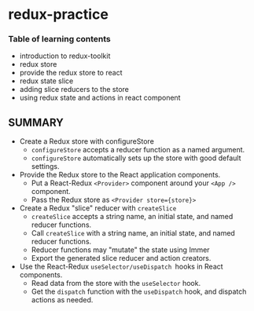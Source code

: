 # redux-practice

### Table of learning contents

- introduction to redux-toolkit
- redux store
- provide the redux store to react
- redux state slice
- adding slice reducers to the store
- using redux state and actions in react component

## SUMMARY

- Create a Redux store with configureStore
  - `configureStore` accepts a reducer function as a named argument.
  - `configureStore` automatically sets up the store with good default settings.
- Provide the Redux store to the React application components.
  - Put a React-Redux `<Provider>` component around your `<App />` component.
  - Pass the Redux store as `<Provider store={store}>`
- Create a Redux "slice" reducer with `createSlice`
  - `createSlice` accepts a string name, an initial state, and named reducer functions.
  - Call `createSlice` with a string name, an initial state, and named reducer functions.
  - Reducer functions may "mutate" the state using Immer
  - Export the generated slice reducer and action creators.
- Use the React-Redux `useSelector/useDispatch `hooks in React components.
  - Read data from the store with the `useSelector` hook.
  - Get the `dispatch` function with the `useDispatch` hook, and dispatch actions as needed.
